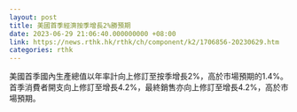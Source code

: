 ```yaml
---
layout: post
title: 美國首季經濟按季增長2%勝預期
date: 2023-06-29 21:06:40.000000000 +08:00
link: https://news.rthk.hk/rthk/ch/component/k2/1706856-20230629.htm
categories: rthk
---
```


美國首季國內生產總值以年率計向上修訂至按季增長2%，高於市場預期的1.4%。首季消費者開支向上修訂至增長4.2%，最終銷售亦向上修訂至增長4.2%，高於市場預期。

